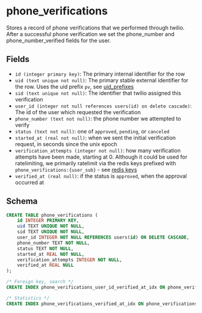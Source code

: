 # phone_verifications

Stores a record of phone verifications that we performed through twilio. After
a successful phone verification we set the phone_number and phone_number_verified
fields for the user.

## Fields

- `id (integer primary key)`: The primary internal identifier for the row
- `uid (text unique not null)`: The primary stable external identifier for the row.
  Uses the uid prefix `pv`, see [uid_prefixes](../uid_prefixes.md)
- `sid (text unique not null)`: The identifier that twilio assigned this verification
- `user_id (integer not null references users(id) on delete cascade)`: The id of the
  user which requested the verification
- `phone_number (text not null)`: the phone number we attempted to verify
- `status (text not null)`: one of `approved`, `pending`, or `canceled`
- `started_at (real not null)`: when we sent the initial verification request, in
  seconds since the unix epoch
- `verification_attempts (integer not null)`: how many verification attempts have been
  made, starting at 0. Although it could be used for ratelimiting, we primarily ratelimit
  via the redis keys prefixed with `phone_verifications:{user_sub}` - see
  [redis keys](../redis/keys.md)
- `verified_at (real null)`: if the status is `approved`, when the approval occurred
  at

## Schema

```sql
CREATE TABLE phone_verifications (
    id INTEGER PRIMARY KEY,
    uid TEXT UNIQUE NOT NULL,
    sid TEXT UNIQUE NOT NULL,
    user_id INTEGER NOT NULL REFERENCES users(id) ON DELETE CASCADE,
    phone_number TEXT NOT NULL,
    status TEXT NOT NULL,
    started_at REAL NOT NULL,
    verification_attempts INTEGER NOT NULL,
    verified_at REAL NULL
);

/* Foreign key, search */
CREATE INDEX phone_verifications_user_id_verified_at_idx ON phone_verifications(user_id, verified_at);

/* Statistics */
CREATE INDEX phone_verifications_verified_at_idx ON phone_verifications(verified_at) WHERE verified_at IS NOT NULL;
```
